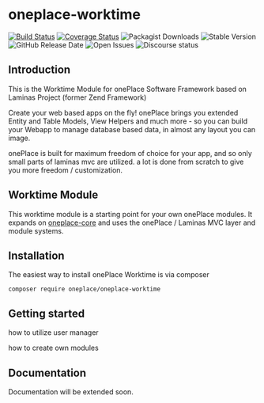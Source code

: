 # oneplace-worktime

[![Build Status](https://travis-ci.com/OnePlc/PLC_X_Worktime.svg?branch=master)](https://travis-ci.com/OnePlc/PLC_X_Worktime)
[![Coverage Status](https://coveralls.io/repos/github/OnePlc/PLC_X_Worktime/badge.svg?branch=master)](https://coveralls.io/github/OnePlc/PLC_X_Worktime?branch=master)
![Packagist Downloads](https://img.shields.io/packagist/dt/oneplace/oneplace-worktime)
![Stable Version](https://img.shields.io/packagist/v/oneplace/oneplace-worktime)
![GitHub Release Date](https://img.shields.io/github/release-date/oneplc/plc_x_worktime)
![Open Issues](https://img.shields.io/github/issues-raw/oneplc/plc_x_worktime)
![Discourse status](https://img.shields.io/discourse/status?server=https%3A%2F%2Fdiscourse.1plc.ch)

## Introduction

This is the Worktime Module for onePlace Software Framework based on Laminas Project (former Zend Framework)

Create your web based apps on the fly! onePlace brings you extended Entity and Table Models,
View Helpers and much more - so you can build your Webapp to manage database based data, 
in almost any layout you can image. 

onePlace is built for maximum freedom of choice for your app, and so only small
parts of laminas mvc are utilized. a lot is done from scratch to give you more freedom / customization.

## Worktime Module

This worktime module is a starting point for your own onePlace modules.
It expands on [oneplace-core](https://github.com/OnePlc/PLC_X_Core) and uses the onePlace / Laminas MVC layer and module systems.

## Installation

The easiest way to install onePlace Worktime is via composer
```shell script
composer require oneplace/oneplace-worktime
```

## Getting started

how to utilize user manager

how to create own modules

## Documentation

Documentation will be extended soon.
